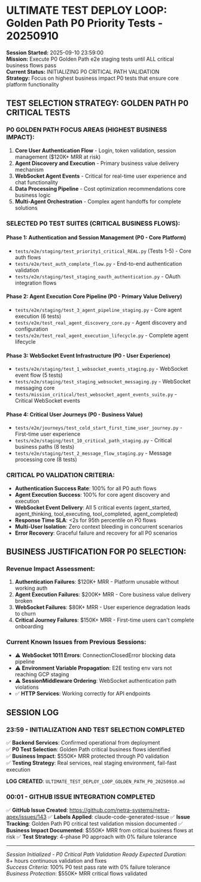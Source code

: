 # ULTIMATE TEST DEPLOY LOOP: Golden Path P0 Priority Tests - 20250910

**Session Started:** 2025-09-10 23:59:00  
**Mission:** Execute P0 Golden Path e2e staging tests until ALL critical business flows pass  
**Current Status:** INITIALIZING P0 CRITICAL PATH VALIDATION  
**Strategy:** Focus on highest business impact P0 tests that ensure core platform functionality

## TEST SELECTION STRATEGY: GOLDEN PATH P0 CRITICAL TESTS

### P0 GOLDEN PATH FOCUS AREAS (HIGHEST BUSINESS IMPACT):

1. **Core User Authentication Flow** - Login, token validation, session management ($120K+ MRR at risk)
2. **Agent Discovery and Execution** - Primary business value delivery mechanism
3. **WebSocket Agent Events** - Critical for real-time user experience and chat functionality
4. **Data Processing Pipeline** - Cost optimization recommendations core business logic
5. **Multi-Agent Orchestration** - Complex agent handoffs for complete solutions

### SELECTED P0 TEST SUITES (CRITICAL BUSINESS FLOWS):

#### Phase 1: Authentication and Session Management (P0 - Core Platform)
- `tests/e2e/staging/test_priority1_critical_REAL.py` (Tests 1-5) - Core auth flows
- `tests/e2e/test_auth_complete_flow.py` - End-to-end authentication validation
- `tests/e2e/staging/test_staging_oauth_authentication.py` - OAuth integration flows

#### Phase 2: Agent Execution Core Pipeline (P0 - Primary Value Delivery) 
- `tests/e2e/staging/test_3_agent_pipeline_staging.py` - Core agent execution (6 tests)
- `tests/e2e/test_real_agent_discovery_core.py` - Agent discovery and configuration
- `tests/e2e/test_real_agent_execution_lifecycle.py` - Complete agent lifecycle

#### Phase 3: WebSocket Event Infrastructure (P0 - User Experience)
- `tests/e2e/staging/test_1_websocket_events_staging.py` - WebSocket event flow (5 tests)
- `tests/e2e/staging/test_staging_websocket_messaging.py` - WebSocket messaging core
- `tests/mission_critical/test_websocket_agent_events_suite.py` - Critical WebSocket events

#### Phase 4: Critical User Journeys (P0 - Business Value)
- `tests/e2e/journeys/test_cold_start_first_time_user_journey.py` - First-time user experience
- `tests/e2e/staging/test_10_critical_path_staging.py` - Critical business paths (8 tests)
- `tests/e2e/staging/test_2_message_flow_staging.py` - Message processing core (8 tests)

### CRITICAL P0 VALIDATION CRITERIA:
- **Authentication Success Rate**: 100% for all P0 auth flows
- **Agent Execution Success**: 100% for core agent discovery and execution
- **WebSocket Event Delivery**: All 5 critical events (agent_started, agent_thinking, tool_executing, tool_completed, agent_completed)
- **Response Time SLA**: <2s for 95th percentile on P0 flows
- **Multi-User Isolation**: Zero context bleeding in concurrent scenarios
- **Error Recovery**: Graceful failure and recovery for all P0 scenarios

## BUSINESS JUSTIFICATION FOR P0 SELECTION:

### Revenue Impact Assessment:
1. **Authentication Failures**: $120K+ MRR - Platform unusable without working auth
2. **Agent Execution Failures**: $200K+ MRR - Core business value delivery broken
3. **WebSocket Failures**: $80K+ MRR - User experience degradation leads to churn
4. **Critical Journey Failures**: $150K+ MRR - First-time users can't complete onboarding

### Current Known Issues from Previous Sessions:
- ⚠️ **WebSocket 1011 Errors**: ConnectionClosedError blocking data pipeline
- ⚠️ **Environment Variable Propagation**: E2E testing env vars not reaching GCP staging
- ⚠️ **SessionMiddleware Ordering**: WebSocket authentication path violations
- ✅ **HTTP Services**: Working correctly for API endpoints

## SESSION LOG

### 23:59 - INITIALIZATION AND TEST SELECTION COMPLETED
✅ **Backend Services**: Confirmed operational from deployment  
✅ **P0 Test Selection**: Golden Path critical business flows identified  
✅ **Business Impact**: $550K+ MRR protected through P0 validation  
✅ **Testing Strategy**: Real services, real staging environment, fail-fast execution  

**LOG CREATED**: `ULTIMATE_TEST_DEPLOY_LOOP_GOLDEN_PATH_P0_20250910.md`

### 00:01 - GITHUB ISSUE INTEGRATION COMPLETED
✅ **GitHub Issue Created**: https://github.com/netra-systems/netra-apex/issues/143
✅ **Labels Applied**: claude-code-generated-issue
✅ **Issue Tracking**: Golden Path P0 critical test validation mission documented
✅ **Business Impact Documented**: $550K+ MRR from critical business flows at risk
✅ **Test Strategy**: 4-phase P0 approach with 0% failure tolerance

---

*Session Initialized - P0 Critical Path Validation Ready*
*Expected Duration*: 8+ hours continuous validation and fixes  
*Success Criteria*: 100% P0 test pass rate with 0% failure tolerance  
*Business Protection*: $550K+ MRR critical flows validated  